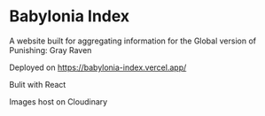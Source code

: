 # Babylonia Index

A website built for aggregating information for the Global version of Punishing: Gray Raven

Deployed on https://babylonia-index.vercel.app/

Bulit with React

Images host on Cloudinary
